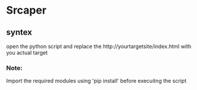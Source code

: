 # Srcaper

## syntex 
open the python script and replace the http://yourtargetsite/index.html with you actual target

### Note: 
Import the required modules using 'pip install' before execuitng the script

